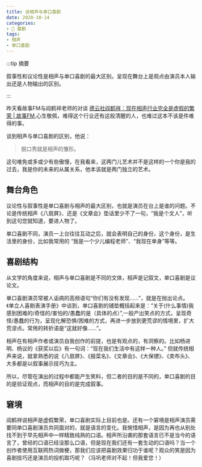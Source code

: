 ```yaml
---
title: 谈相声与单口喜剧
date: 2020-10-14
categories:
- 🎤 喜剧
tags:
- 相声
- 单口喜剧
---
```


:::tip 摘要

叙事性和议论性是相声与单口喜剧的最大区别。呈现在舞台上是观点由演员本人输出还是人物输出的区别。

:::

昨天看故事FM与阎鹤祥老师的对谈 [德云社阎鹤祥：现在相声行业完全是虚假的繁荣 | 故事FM](https://mp.weixin.qq.com/s/kZ6RezoBq9nC4WJDSAFUmQ),心生敬佩，难得这个行业还有这般清醒的人，也难过这本不该是件难得的事。

谈到相声与单口喜剧的区别，他说：

> 脱口秀就是相声的雏形。

这句难免或多或少有些傲慢，在我看来，这两门儿艺术并不是这样的一个你是我的过去，我是你的未来的从属关系，他本该就是两门独立的艺术。

## 舞台角色

议论性与叙事性是单口喜剧与相声的最大区别，也就是演员在台上是谁的问题。不论是传统相声《八扇屏》、还是《文章会》垫话里少不了一句，“我是个文人”，听到这句您就知道，要进人物了。

单口喜剧不同，演员一上台往往互动之后，就会表明自己的身份，这个身份，是生活里的身份，比如我常用的 “我是一个少儿编程老师”、“我现在单身”等等。

## 喜剧结构

从文学的角度来说，相声与单口喜剧是不同的文体，相声是记叙文，单口喜剧是议论文。

单口喜剧演员常被人诟病的高频语句“你们有没有发现……”，就是在抛出论点。《单立人喜剧表演手册》中谈到，单口喜剧的铺垫概括起来是：“关于(什么事情)我感到困难的/奇怪的/害怕的/愚蠢的是（具体的点）”,一般产出笑点的方式，呈现奇怪/愚蠢的行为，呈现化解恐惧/困难的方式，再进一步放到更荒谬的情境里，扩大荒谬点。常用的转折语是“这就好像……”。

相声在有相声作者或演员自我创作的前提，也是有观点的，有洞察的。比如杨进明、杨议的《获奖以后》有一句词：“现在我们生活中有这样一种人。” 但就传统相声来说，就拿熟悉的说《八扇屏》、《报菜名》、《文章会》、《大保镖》、《卖布头》、大多都是以叙事展示技巧为主。

所以，尽管在演出的过程中都能产生笑料，但二者的目的是不同的，单口喜剧的目的是验证观点，而相声的目的是完成叙事。

## 窘境

阎鹤祥说相声是虚假繁荣，单口喜剧实际上目前也是。还有一个窘境是相声演员需要同单口喜剧演员共同面对的，就是语言的变化。我惋惜相声，是因为再也从别处找不到于早先相声中一样精致纯熟的口语。相声所沿袭的那套语言已不是当今的语言了，曾经的口语已经没那么口语，但是现在我们还有一套生动的口语吗？ ​​当一个创作者使用互联网热词做梗，那我们应该把喜剧效果归功于谁呢？观众的笑是因为喜剧技巧还是演员的投机取巧呢？（冯巩老师对不起！但我爱您！）